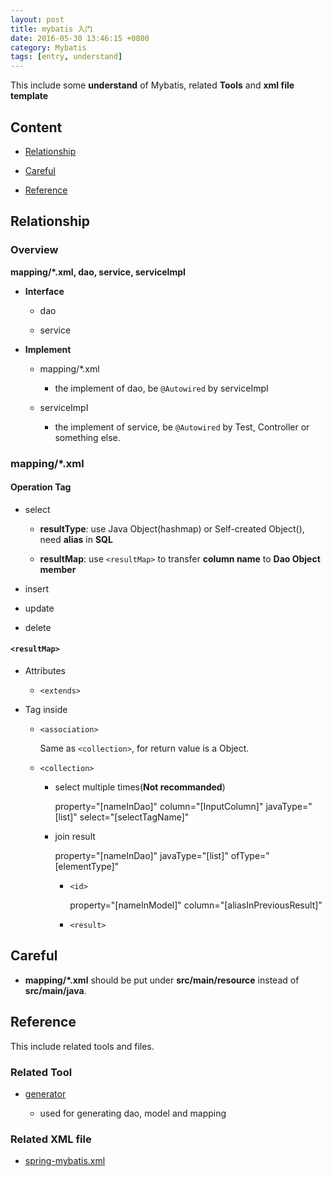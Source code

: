 ```yaml
---
layout: post
title: mybatis 入门
date: 2016-05-30 13:46:15 +0800
category: Mybatis
tags: [entry, understand]
---
```



This include some **understand** of Mybatis, related **Tools** and **xml file template**

## Content

* [Relationship](#relationship)

* [Careful](#bug)

* [Reference](#reference)


<a id="relationship"></a>

## Relationship

### Overview

**mapping/\*.xml, dao, service, serviceImpI**

* **Interface**

	* dao

	* service

* **Implement**

	* mapping/\*.xml

        * the implement of dao, be `@Autowired` by serviceImpI

	* serviceImpI

        * the implement of service, be `@Autowired` by Test, Controller or something else.

### mapping/\*.xml

#### Operation Tag

* select

	* **resultType**: use Java Object(hashmap) or Self-created Object(), need **alias** in **SQL**

	* **resultMap**: use `<resultMap>` to transfer **column name** to **Dao Object member**

* insert

* update

* delete

#### `<resultMap>`

* Attributes

	* `<extends>`

* Tag inside

	* `<association>`

		Same as `<collection>`, for return value is a Object.

	* `<collection>`

		* select multiple times(**Not recommanded**)

			property="[nameInDao]" column="[InputColumn]" javaType="[list]" select="[selectTagName]"

		* join result

			property="[nameInDao]" javaType="[list]" ofType="[elementType]"

			* `<id>`

				property="[nameInModel]" column="[aliasInPreviousResult]"

			* `<result>`


<a id="bug"></a>

## Careful

* **mapping/\*.xml** should be put under **src/main/resource** instead of **src/main/java**.


<a id="reference"></a>

## Reference

This include related tools and files.

### Related Tool

* [generator](https://github.com/neilChenXie/java_dev/tree/master/mybatis/generator)

    * used for generating dao, model and mapping

### Related XML file

* [spring-mybatis.xml](https://github.com/neilChenXie/java_dev/blob/master/TEMPLATES/resources/configs/spring-mybatis.xml)

